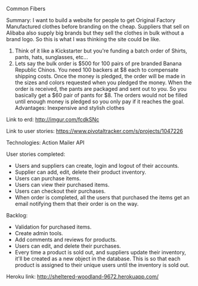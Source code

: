 Common Fibers

Summary:
I want to build a website for people to get Original Factory Manufactured clothes before branding on the cheap. Suppliers that sell on Alibaba also supply big brands but they sell the clothes in bulk without a brand logo. So this is what I was thinking the site could be like.
1.	Think of it like a Kickstarter but you're funding a batch order of Shirts, pants, hats, sunglasses, etc...
2.	Lets say the bulk order is $500 for 100 pairs of pre branded Banana Republic Chinos. You need 100 backers at $8 each to compensate shipping costs. Once the money is pledged, the order will be made in the sizes and colors requested when you pledged the money. When the order is received, the pants are packaged and sent out to you. 
So you basically get a $60 pair of pants for $8.
The orders would not be filled until enough money is pledged so you only pay if it reaches the goal.
Advantages: Inexpensive and stylish clothes


Link to erd: http://imgur.com/fcdkSNc

Link to user stories: https://www.pivotaltracker.com/s/projects/1047226

Technologies:
Action Mailer API

User stories completed:
- Users and suppliers can create, login and logout of their accounts.
- Supplier can add, edit, delete their product inventory.
- Users can purchase items.
- Users can view their purchased items.
- Users can checkout their purchases.
- When order is completed, all the users that purchased the items get an email notifying them that their order is on the way.

Backlog:
- Validation for purchased items.
- Create admin tools.
- Add comments and reviews for products.
- Users can edit, and delete their purchases.
- Every time a product is sold out, and suppliers update their inventory, it'll be created as a new object in the database. This is so that each product is assigned to their unique users until the inventory is sold out. 


Heroku link: http://sheltered-woodland-9672.herokuapp.com/

